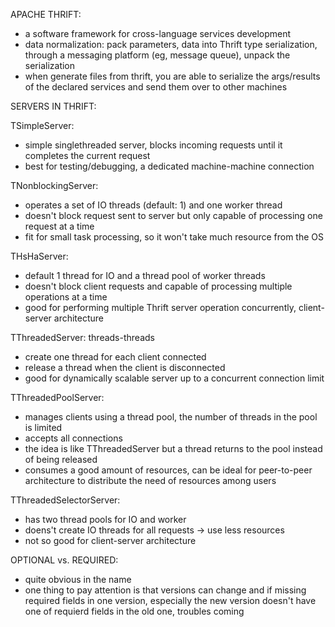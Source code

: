 APACHE THRIFT:
  - a software framework for cross-language services development
  - data normalization: pack parameters, data into Thrift type serialization, through a messaging platform (eg, message queue), unpack the serialization
  - when generate files from thrift, you are able to serialize the args/results of the declared services and send them over to other machines


SERVERS IN THRIFT:

TSimpleServer:
  - simple singlethreaded server, blocks incoming requests until it completes the current request
  - best for testing/debugging, a dedicated machine-machine connection

TNonblockingServer:
  - operates a set of IO threads (default: 1) and one worker thread
  - doesn't block request sent to server but only capable of processing one request at a time
  - fit for small task processing, so it won't take much resource from the OS

THsHaServer:
  - default 1 thread for IO and a thread pool of worker threads
  - doesn't block client requests and capable of processing multiple operations at a time
  - good for performing multiple Thrift server operation concurrently, client-server architecture

TThreadedServer: threads-threads
  - create one thread for each client connected
  - release a thread when the client is disconnected
  - good for dynamically scalable server up to a concurrent connection limit

TThreadedPoolServer:
  - manages clients using a thread pool, the number of threads in the pool is limited
  - accepts all connections
  - the idea is like TThreadedServer but a thread returns to the pool instead of being released
  - consumes a good amount of resources, can be ideal for peer-to-peer architecture to distribute the need of resources among users

TThreadedSelectorServer:
  - has two thread pools for IO and worker
  - doens't create IO threads for all requests -> use less resources
  - not so good for client-server architecture


OPTIONAL vs. REQUIRED:
  - quite obvious in the name
  - one thing to pay attention is that versions can change and if missing required fields in one version, especially the new version doesn't have one of requierd fields in the old one, troubles coming
